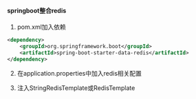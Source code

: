 #### springboot整合redis
1. pom.xml加入依赖
```xml
<dependency>
    <groupId>org.springframework.boot</groupId>
    <artifactId>spring-boot-starter-data-redis</artifactId>
</dependency>
```

2. 在application.properties中加入redis相关配置

3. 注入StringRedisTemplate或RedisTemplate